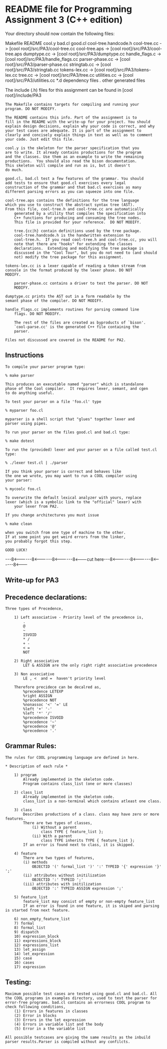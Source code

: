 README file for Programming Assignment 3 (C++ edition)
======================================================

Your directory should now contain the following files:

 Makefile
 README
 cool.y
 bad.cl
 good.cl
 cool-tree.handcode.h
 cool-tree.cc		  -> [cool root]/src/PA3/cool-tree.cc
 cool-tree.aps		  -> [cool root]/src/PA3/cool-tree.aps
 dumptype.cc		  -> [cool root]/src/PA3/dumptype.cc
 handle_flags.c           -> [cool root]/src/PA3/handle_flags.cc
 parser-phase.cc	  -> [cool root]/src/PA3/parser-phase.cc
 stringtab.cc		  -> [cool root]/src/PA3/stringtab.cc
 tokens-lex.cc		  -> [cool root]/src/PA3/tokens-lex.cc
 tree.cc		  -> [cool root]/src/PA3/tree.cc
 utilities.cc		  -> [cool root]/src/PA3/utilities.cc
 *.d			  dependency files
 *.*			  other generated files

The include (.h) files for this assignment can be found in 
[cool root]/include/PA3

	The Makefile contains targets for compiling and running your
	program. DO NOT MODIFY.
    
	The README contains this info. Part of the assignment is to
	fill in the README with the write-up for your project. You should
	explain design decisions, explain why your code is correct, and why
	your test cases are adequate. It is part of the assignment to
	clearly and concisely explain things in text as well as to comment
	your code. Just edit this file.

	cool.y is the skeleton for the parser specification that you
	are to write. It already contains productions for the program
	and the classes. Use them as an example to write the remaining
	productions.  You should also read the bison documentation.
	This skeleton will compile and run as is, but it doesn't
	do much.

	good.cl, bad.cl test a few features of the grammar. You should
	add tests to ensure that good.cl exercises every legal
	construction of the grammar and that bad.cl exercises as many
	different parsing errors as you can squeeze into one file.

	cool-tree.aps contains the definitions for the tree language
	which you use to construct the abstract syntax tree (AST).
	From this file, cool-tree.h and cool-tree.cc are automatically 
        generated by a utility that compiles the specification into
        C++ functions for producing and consuming the tree nodes.
        This file is provided for your reference.  DO NOT MODIFY.

        tree.{cc|h} contain definitions used by the tree package.
        cool-tree.handcode.h is the handwritten extension to
        cool-tree.h.  If you read cool-tree.h and cool-tree.cc, you will
        note that there are "hooks" for extending the classes
        declarations.  Extending and modifying the tree package is
        discussed in the "Cool Tour", but you do not need to (and should
        not) modify the tree package for this assignment.

	tokens-lex.cc is a lexer capable of reading a token stream from
	console in the format produced by the lexer phase. DO NOT
	MODIFY.

        parser-phase.cc contains a driver to test the parser. DO NOT
        MODIFY.

	dumptype.cc prints the AST out in a form readable by the
	semant phase of the compiler. DO NOT MODIFY.

	handle_flags.cc implements routines for parsing command line
        flags. DO NOT MODIFY.

        The rest of the files are created as byproducts of `bison'.
        `cool-parse.cc' is the generated C++ file containing the
        parser.

	Files not discussed are covered in the README for PA2.

Instructions
------------

	To compile your parser program type:

	% make parser

	This produces an executable named "parser" which is standalone
	phase of the Cool compiler.  It requires lexer, semant, and cgen
	to do anything useful.

	To test your parser on a file 'foo.cl' type

	% myparser foo.cl

	myparser is a shell script that "glues" together lexer and
	parser using pipes.

	To run your parser on the files good.cl and bad.cl type:

	% make dotest

	To run the (provided) lexer and your parser on a file called test.cl type:

	% ./lexer test.cl | ./parser

	If you think your parser is correct and behaves like
	the one we wrote, you may want to run a COOL compiler using
	your parser:

	% mycoolc foo.cl

	To overwrite the default lexical analyzer with yours, replace 
	lexer (which is a symbolic link to the "official" lexer) with
        your lexer from PA2.

	If you change architectures you must issue

	% make clean

	when you switch from one type of machine to the other.
	If at some point you get weird errors from the linker,	
	you probably forgot this step.

	GOOD LUCK!

---8<------8<------8<------8<---cut here---8<------8<------8<------8<---

Write-up for PA3
----------------

## **Precedence declarations:**

	Three types of Precedence,
		
		1) Left associative - Priority level of the precedence is,
			.
			@
			~
			ISVOID
			* /
			+ -
			< =
			NOT
		
		2) Right associative
			LET & ASSIGN are the only right right associative precedence

		3) Non associative
			LE , <  and =  haven't priority level

		Therefore precidece can be decalred as,
		    %precedence LETEXP
    		%right ASSIGN
    		%precedence NOT
    		%nonassoc '<' '=' LE
    		%left '+' '-'
    		%left '*' '/'
    		%precedence ISVOID
    		%precedence '~'
    		%precedence '@'
    		%precedence '.'

## **Grammar Rules:**
		
	The rules for COOL programming language are defined in here. 

	* Description of each rule *
	
		1) program
			Already implemented in the skeleton code.
			Program contains class_list (one or more classes)

		2) class_list
			Already implemented in the skeleton code.
			class_list is a non-terminal which contains atleast one class.

		3) class
			Describes productions of a class. class may have zero or more features.
			There are two types of classes,
				(i) Without a parent
					class TYPE { feature_list };
				(ii) With a parent
					class TYPE inherits TYPE { feature_list };
			If an error is found next to class, it is skipped.

		4) feature
			There are two types of features,
			(i) methods
				OBJECTID '(' formal_list ')' ':' TYPEID '{' expression '}' ';'
			(ii) attributes without initilization
				OBJECTID ':' TYPEID ';'
			(iii) attributes with initilization
				OBJECTID ':' TYPEID ASSIGN expression ';'

		5) feature_list
			feature_list may consist of empty or non-empty feature_list
			If an error is found in one feature, it is skiped and parsing is started from next feature.

		6) non_empty_feature_list
		7) formal
		8) formal_list
		9) dispatch
		10) expression_block
		11) expressions_block
		12) expressions_list
		13) let_assign
		14) let_expression
		15) case
		16) cases
		17) expression

## **Testing:**

	Maximum possible test cases are tested using good.cl and bad.cl. All the COOL programs in examples directory, used to test the parser for error-free programs. bad.cl contains an errorness COOL program to check following conditions, 
		(1) Errors in features in classes
		(2) Error in blocks
		(3) Errors in the let expression
		(4) Errors in variable list and the body
		(5) Error in a the variable list

	All possible testcases are giving the same results as the inbuild parser results.Parser is compiled without any confilcts.
 